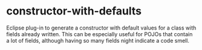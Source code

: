 constructor-with-defaults
=========================

Eclipse plug-in to generate a constructor with default values for a class with fields already written. This can be especially useful for POJOs that contain a lot of fields, although having so many fields night indicate a code smell.
